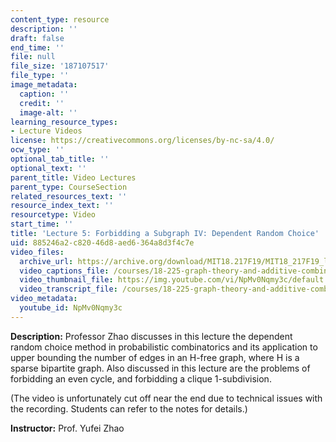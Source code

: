 ```yaml
---
content_type: resource
description: ''
draft: false
end_time: ''
file: null
file_size: '187107517'
file_type: ''
image_metadata:
  caption: ''
  credit: ''
  image-alt: ''
learning_resource_types:
- Lecture Videos
license: https://creativecommons.org/licenses/by-nc-sa/4.0/
ocw_type: ''
optional_tab_title: ''
optional_text: ''
parent_title: Video Lectures
parent_type: CourseSection
related_resources_text: ''
resource_index_text: ''
resourcetype: Video
start_time: ''
title: 'Lecture 5: Forbidding a Subgraph IV: Dependent Random Choice'
uid: 885246a2-c820-46d8-aed6-364a8d3f4c7e
video_files:
  archive_url: https://archive.org/download/MIT18.217F19/MIT18_217F19_lec05_300k.mp4
  video_captions_file: /courses/18-225-graph-theory-and-additive-combinatorics-fall-2023/4626663_captions.vtt
  video_thumbnail_file: https://img.youtube.com/vi/NpMv0Nqmy3c/default.jpg
  video_transcript_file: /courses/18-225-graph-theory-and-additive-combinatorics-fall-2023/4626663_transcript.pdf
video_metadata:
  youtube_id: NpMv0Nqmy3c
---
```

**Description:** Professor Zhao discusses in this lecture the dependent random choice method in probabilistic combinatorics and its application to upper bounding the number of edges in an H-free graph, where H is a sparse bipartite graph. Also discussed in this lecture are the problems of forbidding an even cycle, and forbidding a clique 1-subdivision.

(The video is unfortunately cut off near the end due to technical issues with the recording. Students can refer to the notes for details.)

**Instructor:** Prof. Yufei Zhao
